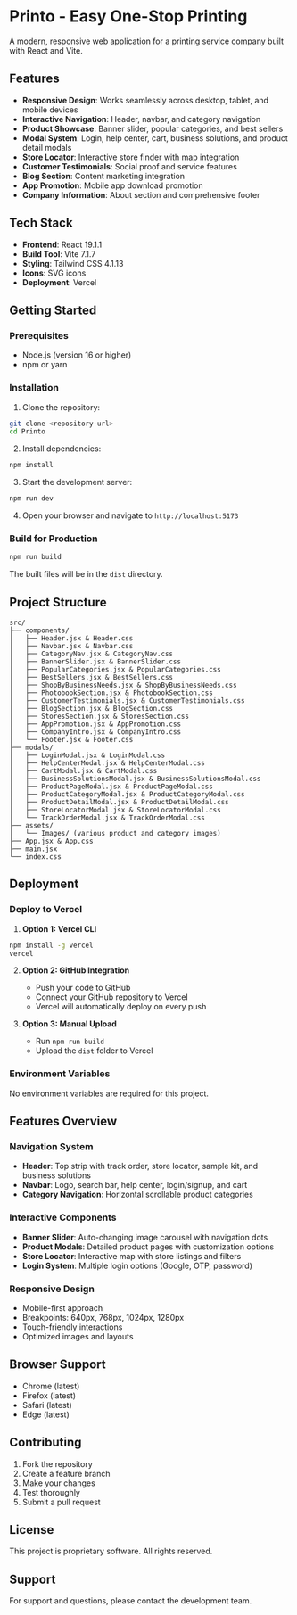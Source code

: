 # Printo - Easy One-Stop Printing

A modern, responsive web application for a printing service company built with React and Vite.

## Features

- **Responsive Design**: Works seamlessly across desktop, tablet, and mobile devices
- **Interactive Navigation**: Header, navbar, and category navigation
- **Product Showcase**: Banner slider, popular categories, and best sellers
- **Modal System**: Login, help center, cart, business solutions, and product detail modals
- **Store Locator**: Interactive store finder with map integration
- **Customer Testimonials**: Social proof and service features
- **Blog Section**: Content marketing integration
- **App Promotion**: Mobile app download promotion
- **Company Information**: About section and comprehensive footer

## Tech Stack

- **Frontend**: React 19.1.1
- **Build Tool**: Vite 7.1.7
- **Styling**: Tailwind CSS 4.1.13
- **Icons**: SVG icons
- **Deployment**: Vercel

## Getting Started

### Prerequisites

- Node.js (version 16 or higher)
- npm or yarn

### Installation

1. Clone the repository:
```bash
git clone <repository-url>
cd Printo
```

2. Install dependencies:
```bash
npm install
```

3. Start the development server:
```bash
npm run dev
```

4. Open your browser and navigate to `http://localhost:5173`

### Build for Production

```bash
npm run build
```

The built files will be in the `dist` directory.

## Project Structure

```
src/
├── components/
│   ├── Header.jsx & Header.css
│   ├── Navbar.jsx & Navbar.css
│   ├── CategoryNav.jsx & CategoryNav.css
│   ├── BannerSlider.jsx & BannerSlider.css
│   ├── PopularCategories.jsx & PopularCategories.css
│   ├── BestSellers.jsx & BestSellers.css
│   ├── ShopByBusinessNeeds.jsx & ShopByBusinessNeeds.css
│   ├── PhotobookSection.jsx & PhotobookSection.css
│   ├── CustomerTestimonials.jsx & CustomerTestimonials.css
│   ├── BlogSection.jsx & BlogSection.css
│   ├── StoresSection.jsx & StoresSection.css
│   ├── AppPromotion.jsx & AppPromotion.css
│   ├── CompanyIntro.jsx & CompanyIntro.css
│   └── Footer.jsx & Footer.css
├── modals/
│   ├── LoginModal.jsx & LoginModal.css
│   ├── HelpCenterModal.jsx & HelpCenterModal.css
│   ├── CartModal.jsx & CartModal.css
│   ├── BusinessSolutionsModal.jsx & BusinessSolutionsModal.css
│   ├── ProductPageModal.jsx & ProductPageModal.css
│   ├── ProductCategoryModal.jsx & ProductCategoryModal.css
│   ├── ProductDetailModal.jsx & ProductDetailModal.css
│   ├── StoreLocatorModal.jsx & StoreLocatorModal.css
│   └── TrackOrderModal.jsx & TrackOrderModal.css
├── assets/
│   └── Images/ (various product and category images)
├── App.jsx & App.css
├── main.jsx
└── index.css
```

## Deployment

### Deploy to Vercel

1. **Option 1: Vercel CLI**
```bash
npm install -g vercel
vercel
```

2. **Option 2: GitHub Integration**
   - Push your code to GitHub
   - Connect your GitHub repository to Vercel
   - Vercel will automatically deploy on every push

3. **Option 3: Manual Upload**
   - Run `npm run build`
   - Upload the `dist` folder to Vercel

### Environment Variables

No environment variables are required for this project.

## Features Overview

### Navigation System
- **Header**: Top strip with track order, store locator, sample kit, and business solutions
- **Navbar**: Logo, search bar, help center, login/signup, and cart
- **Category Navigation**: Horizontal scrollable product categories

### Interactive Components
- **Banner Slider**: Auto-changing image carousel with navigation dots
- **Product Modals**: Detailed product pages with customization options
- **Store Locator**: Interactive map with store listings and filters
- **Login System**: Multiple login options (Google, OTP, password)

### Responsive Design
- Mobile-first approach
- Breakpoints: 640px, 768px, 1024px, 1280px
- Touch-friendly interactions
- Optimized images and layouts

## Browser Support

- Chrome (latest)
- Firefox (latest)
- Safari (latest)
- Edge (latest)

## Contributing

1. Fork the repository
2. Create a feature branch
3. Make your changes
4. Test thoroughly
5. Submit a pull request

## License

This project is proprietary software. All rights reserved.

## Support

For support and questions, please contact the development team.